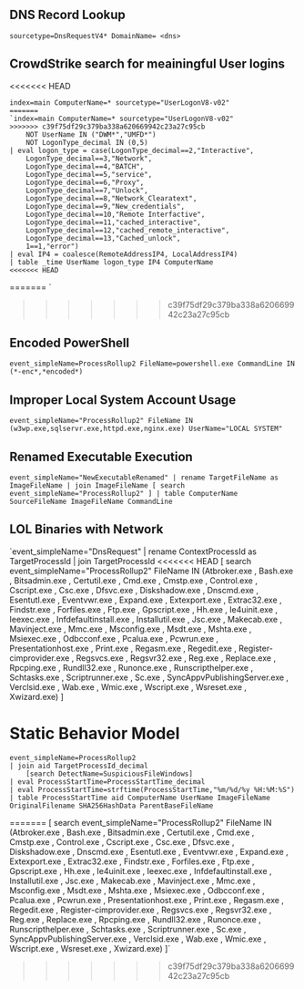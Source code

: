 
## DNS Record Lookup
`sourcetype=DnsRequestV4* DomainName= <dns>`

## CrowdStrike search for meainingful User logins
<<<<<<< HEAD
```
index=main ComputerName=* sourcetype="UserLogonV8-v02"
=======
`index=main ComputerName=* sourcetype="UserLogonV8-v02"
>>>>>>> c39f75df29c379ba338a620669942c23a27c95cb
    NOT UserName IN ("DWM*","UMFD*")
    NOT LogonType_decimal IN (0,5)
| eval logon_type = case(LogonType_decimal==2,"Interactive",
    LogonType_decimal==3,"Network",
    LogonType_decimal==4,"BATCH",
    LogonType_decimal==5,"service",
    LogonType_decimal==6,"Proxy",
    LogonType_decimal==7,"Unlock",
    LogonType_decimal==8,"Network_Clearatext",
    LogonType_decimal==9,"New_credentials",
    LogonType_decimal==10,"Remote Interfactive",
    LogonType_decimal==11,"cached_interactive",
    LogonType_decimal==12,"cached_remote_interactive",
    LogonType_decimal==13,"Cached_unlock",
    1==1,"error")
| eval IP4 = coalesce(RemoteAddressIP4, LocalAddressIP4)
| table _time UserName logon_type IP4 ComputerName
<<<<<<< HEAD
```
=======
`
>>>>>>> c39f75df29c379ba338a620669942c23a27c95cb

## Encoded PowerShell
`event_simpleName=ProcessRollup2 FileName=powershell.exe CommandLine IN (*-enc*,*encoded*)`

## Improper Local System Account Usage
`event_simpleName="ProcessRollup2" FileName IN (w3wp.exe,sqlservr.exe,httpd.exe,nginx.exe) UserName="LOCAL SYSTEM"`

## Renamed Executable Execution
`event_simpleName="NewExecutableRenamed"
| rename TargetFileName as ImageFileName
| join ImageFileName
    [ search event_simpleName="ProcessRollup2" ]
| table ComputerName SourceFileName ImageFileName CommandLine`

## LOL Binaries with Network
`event_simpleName="DnsRequest"
| rename ContextProcessId as TargetProcessId
| join TargetProcessId
<<<<<<< HEAD
    [ search event_simpleName="ProcessRollup2" FileName IN (Atbroker.exe , Bash.exe , Bitsadmin.exe , Certutil.exe , Cmd.exe , Cmstp.exe , Control.exe , Cscript.exe , Csc.exe , Dfsvc.exe , Diskshadow.exe , Dnscmd.exe , Esentutl.exe , Eventvwr.exe , Expand.exe , Extexport.exe , Extrac32.exe , Findstr.exe , Forfiles.exe , Ftp.exe , Gpscript.exe , Hh.exe , Ie4uinit.exe , Ieexec.exe , Infdefaultinstall.exe , Installutil.exe , Jsc.exe , Makecab.exe , Mavinject.exe , Mmc.exe , Msconfig.exe , Msdt.exe , Mshta.exe , Msiexec.exe , Odbcconf.exe , Pcalua.exe , Pcwrun.exe , Presentationhost.exe , Print.exe , Regasm.exe , Regedit.exe , Register-cimprovider.exe , Regsvcs.exe , Regsvr32.exe , Reg.exe , Replace.exe , Rpcping.exe , Rundll32.exe , Runonce.exe , Runscripthelper.exe , Schtasks.exe , Scriptrunner.exe , Sc.exe , SyncAppvPublishingServer.exe , Verclsid.exe , Wab.exe , Wmic.exe , Wscript.exe , Wsreset.exe , Xwizard.exe) ]

# Static Behavior Model
```
event_simpleName=ProcessRollup2
| join aid TargetProcessId_decimal
    [search DetectName=SuspiciousFileWindows]
| eval ProcessStartTime=ProcessStartTime_decimal
| eval ProcessStartTime=strftime(ProcessStartTime,"%m/%d/%y %H:%M:%S")
| table ProcessStartTime aid ComputerName UserName ImageFileName OriginalFilename SHA256HashData ParentBaseFileName
```
=======
    [ search event_simpleName="ProcessRollup2" FileName IN (Atbroker.exe , Bash.exe , Bitsadmin.exe , Certutil.exe , Cmd.exe , Cmstp.exe , Control.exe , Cscript.exe , Csc.exe , Dfsvc.exe , Diskshadow.exe , Dnscmd.exe , Esentutl.exe , Eventvwr.exe , Expand.exe , Extexport.exe , Extrac32.exe , Findstr.exe , Forfiles.exe , Ftp.exe , Gpscript.exe , Hh.exe , Ie4uinit.exe , Ieexec.exe , Infdefaultinstall.exe , Installutil.exe , Jsc.exe , Makecab.exe , Mavinject.exe , Mmc.exe , Msconfig.exe , Msdt.exe , Mshta.exe , Msiexec.exe , Odbcconf.exe , Pcalua.exe , Pcwrun.exe , Presentationhost.exe , Print.exe , Regasm.exe , Regedit.exe , Register-cimprovider.exe , Regsvcs.exe , Regsvr32.exe , Reg.exe , Replace.exe , Rpcping.exe , Rundll32.exe , Runonce.exe , Runscripthelper.exe , Schtasks.exe , Scriptrunner.exe , Sc.exe , SyncAppvPublishingServer.exe , Verclsid.exe , Wab.exe , Wmic.exe , Wscript.exe , Wsreset.exe , Xwizard.exe) ]`
>>>>>>> c39f75df29c379ba338a620669942c23a27c95cb
